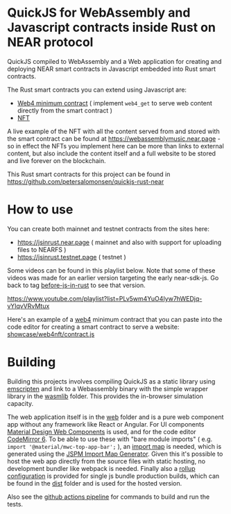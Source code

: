 QuickJS for WebAssembly and Javascript contracts inside Rust on NEAR protocol
=============================================================================

QuickJS compiled to WebAssembly and a Web application for creating and deploying NEAR smart contracts in Javascript embedded into Rust smart contracts.

The Rust smart contracts you can extend using Javascript are:

- [Web4 minimum contract]() ( implement `web4_get` to serve web content directly from the smart contract )
- [NFT](https://github.com/petersalomonsen/quickjs-rust-near/tree/master/examples/nft)

A live example of the NFT with all the content served from and stored with the smart contract can be found at https://webassemblymusic.near.page - so in effect the NFTs you implement here can be more than links to external content, but also include the content itself and a full website to be stored and live forever on the blockchain.

This Rust smart contracts for this project can be found in https://github.com/petersalomonsen/quickjs-rust-near

# How to use

You can create both mainnet and testnet contracts from the sites here:

- https://jsinrust.near.page ( mainnet and also with support for uploading files to NEARFS )
- https://jsinrust.testnet.page ( testnet )

Some videos can be found in this playlist below. Note that some of these videos was made for an earlier version targeting the early near-sdk-js. Go back to tag [before-js-in-rust](https://github.com/petersalomonsen/quickjs-wasm-near/releases/tag/before-js-in-rust) to see that version.

https://www.youtube.com/playlist?list=PLv5wm4YuO4Iyw7hWEDjq-vYIqvVRvMtux 

Here's an example of a [web4](https://web4.near.page) minimum contract that you can paste into the code editor for creating a smart contract to serve a website: [showcase/web4nft/contract.js](./showcase/web4nft/contract.js)

# Building

Building this projects involves compiling QuickJS as a static library using [emscripten](https://emscripten.org) and link to a Webassembly binary with the simple wrapper library in the [wasmlib](wasmlib) folder. This provides the in-browser simulation capacity.

The web application itself is in the [web](web) folder and is a pure web component app without any framework like React or Angular. For UI components [Material Design Web Components](https://github.com/material-components/material-web) is used, and for the code editor [CodeMirror 6](https://codemirror.net/6/). To be able to use these with "bare module imports" ( e.g. `import '@material/mwc-top-app-bar';` ), an [import map](https://github.com/WICG/import-maps) is needed, which is generated using the [JSPM Import Map Generator](https://github.com/jspm/generator). Given this it's possible to host the web app directly from the source files with static hosting, no development bundler like webpack is needed. Finally also a [rollup configuration](web/rollup.config.js) is provided for single js bundle production builds, which can be found in the [dist](dist) folder and is used for the hosted version.

Also see the [github actions pipeline](.github/workflows/main.yml) for commands to build and run the tests.
